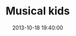 ---
layout: post
title:  "Musical kids"
date:   2013-10-18 19:40:00
categories: ['illustrations']
image: illustrations/musicalKids3.jpg
image_width: 533
image_height: 400
---